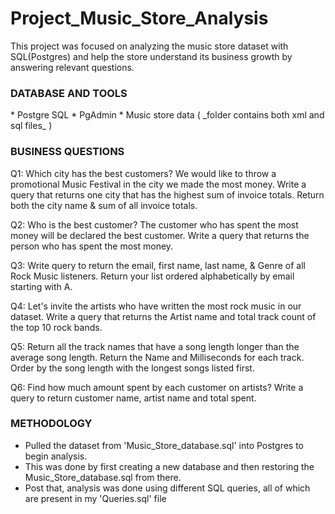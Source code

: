 <h1> Project_Music_Store_Analysis </h1>
This project was focused on analyzing the music store dataset with SQL(Postgres) and help the store understand its business growth by answering relevant questions.


<h3> DATABASE AND TOOLS </h3>
* Postgre SQL
* PgAdmin
* Music store data ( _folder contains both xml and sql files_ )


<h3> BUSINESS QUESTIONS </h3>

Q1: Which city has the best customers? We would like to throw a promotional Music Festival in the city we made the most money. Write a query that returns one city that has the highest sum of invoice totals. Return both the city name & sum of all invoice totals.

Q2: Who is the best customer? The customer who has spent the most money will be declared the best customer.
Write a query that returns the person who has spent the most money.

Q3: Write query to return the email, first name, last name, & Genre of all Rock Music listeners. 
Return your list ordered alphabetically by email starting with A.

Q4: Let's invite the artists who have written the most rock music in our dataset.
Write a query that returns the Artist name and total track count of the top 10 rock bands.

Q5: Return all the track names that have a song length longer than the average song length.
Return the Name and Milliseconds for each track. Order by the song length with the longest songs listed first. 

Q6: Find how much amount spent by each customer on artists? Write a query to return customer name, artist name and total spent.


<h3> METHODOLOGY </h3>


* Pulled the dataset from 'Music_Store_database.sql' into Postgres to begin analysis.
* This was done by first creating a new database and then restoring the Music_Store_database.sql from there.
* Post that, analysis was done using different SQL queries, all of which are present in my 'Queries.sql' file

